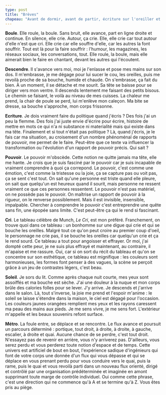 ```yaml
---
type: post
title: "Brèves"
chapeau: "Avant de dormir, avant de partir, écriture sur l'oreiller et au petit déjeuner. On écrit comme si on fumait, buvait ou pissait. On écrit juste."
---
```


**Boule**. Elle roule, la boule. Sans bruit, elle avance, part en ligne droite et continue. En silence, elle crie. Autour, ça crie. Elle, elle crie car tout autour d'elle n'est que cri. Elle crie car elle souffre d'elle, car les autres la font souffrir. Tout est là pour la faire souffrir : l'humour, les magazines, les réseaux sociaux, les conversations, tout. Elle roule, la boule, mais elle aimerait bien le faire en chantant, devant les autres qui l'écoutent.

**Descendre**. Il s'avance vers moi, moi je l'enlasse et pose mes mains sur son dos. Il m'embrasse, je me dégage pour lui sucer le cou, les oreilles, puis me revoilà proche de sa bouche, humide et chaude. On s'embrasse, ça fait du bien. À un moment, il se détache et me sourit. Sa tête se baisse pour se diriger vers mon ventre. Il descends lentement me faisant des petits bisous. Le chemin se faisant, le voilà au niveau de mes cuisses. La chaleur me prend, la chair de poule se perd, lui m'enlève mon caleçon. Ma bite se dresse, sa bouche s'approche, mon corps frissonne.

**Ecriture**. Je dois vraiment faire du politique quand j'écris ? Des fois j'ai un peu la flemme. Des fois j'ai juste envie d'écrire pour écrire, histoire de mettre en mots ce qui n'a ni substance ni materialité mais qui existe dans ma tête. Finalement et si tout n'était pas politique ? Là, quand j'écris, je le fais car ma situation, au croisement d'un nombre phénoménal de rapports de pouvoir, me permet de le faire. Peut-être que ce texte va influencer la transformation ou l'évolution d'un rapport de pouvoir précis. Qui sait ? 

**Pouvoir**. Le pouvoir m'obscède. Cette notion ne quitte jamais ma tête, elle me hante. Je crois que je suis fasciné par le pouvoir car je suis incapable de vraiment comprendre à quoi ça correpond. Le pouvoir, c'est comme une émotion, c'est comme la tristesse ou la joie, ça se capture pas ou voit pas, ça se sent c'est tout. On sait qu'une personne est triste quand elle pleure, on sait que quelqu'un est heureux quand il sourit, mais personne ne ressent vraiment ce que ces personnes ressentent. Le pouvoir n'est pas matériel, on ne possède pas le pouvoir. On maîtrise un rapport de pouvoir à la rigueur, on le renverse possiblement. Mais il est invisible, insensible, impalpable. Chercher à comprendre le pouvoir c'est entreprendre une quête sans fin, une épopée sans limite. C'est peut-être ça qui le rend si fascinant.

**Cri**. Le tableau célèbre de Munch, *Le Cri*, est mon préféré. Franchement, on trouve quoi dans ce tableau : un bonhomme sur une digue qui crie et qui se bouche les oreilles. Malgré tout ce qu'on peut croire au premier coup d'oeil, le personnage ne crie pas, il se bouche les oreilles car quelqu'un crie et ça le rend sourd. Ce tableau a tout pour angoisser et effrayer. Or moi, j'ai dompté cette peur, je ne suis plus effrayé et maintenant, au contraire, il m'apaise et me rassure. Oui, car si on sort du récit du tableau et qu'on se concentre sur son esthétique, ce tableau est mignifique : les couleurs sont harmonieuses, les formes font penser à des vagues, la scène se perçoit grâce à un jeu de contrastes légers, c'est beau. 

**Soleil**. Je sors du lit. Comme après chaque nuit courte, mes yeux sont assoiffés et ma bouche est sèche. J'ai une douleur à la nuque et mon corps brûle des calories folles pour se lever. J'y arrive. Je descends et j'arrive dans le salon. Là, tout s'inverse, la joie me prend et l'espoir m'anime : le soleil se laisse s'étendre dans la maison, le ciel est dégagé pour l'occasion. Les couleurs jaunes orangées remplient mes yeux et les rayons caressent ma peau des mains aux pieds. Je me sens vivre, je me sens fort. L'extérieur m'appelle et les beaux souvenirs refont surface.

**Métro**. La foule entre, se déplace et se rencontre. Le flux avance et poursuit un parcours déterminé : portique, tout droit, à droite, à droite, à gauche, escalier, à droite et quai. Aucune chance de se perdre, c'est tout droit. N'essayez pas de revenir en arrière, vous n'y arriverez pas. D'ailleurs, vous serez perdu et vous perderez toute notion d'espace et de temps. Cette univers est artificiel de bout en bout, l'expérience sadique d'ingénieurs qui font de votre corps une donnée d'un flux qui vous dépasse et qui se déplace en vous prenant perdu pour vous conduire vers le quai, puis la rame, puis le quai et vous revoilà parti dans un nouveau flux orienté, dirigé et contrôlé par une organisation prédéterminée et imaginée en amont supprimant toute marge de contrôle individuel. Oui comme cette phrase, c'est une direction qui ne commence qu'à A et se termine qu'à Z. Vous êtes pris au piège.